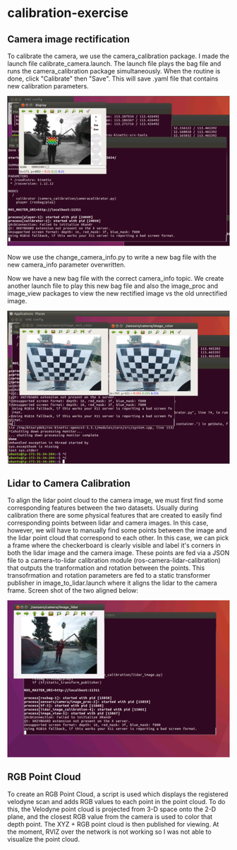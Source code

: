 # calibration-exercise
## Camera image rectification
To calibrate the camera, we use the camera_calibration package. I made the launch file calibrate_camera.launch.
The launch file plays the bag file and runs the camera_calibration package simultaneously. When the routine is done, click "Calibrate" then "Save". This will save .yaml file that contains new calibration parameters.

![Screenshot](https://github.com/aellaboudy/calibration-exercise/blob/master/Screen%20Shot%202018-02-11%20at%201.13.12%20PM.png)

Now we use the change_camera_info.py to write a new bag file with the new camera_info parameter overwritten.

Now we have a new bag file with the correct camera_info topic. We create another launch file to play this new bag file and also the image_proc and image_view packages to view the new rectified image vs the old unrectified image.

![Screenshot](https://github.com/aellaboudy/calibration-exercise/blob/master/Screen%20Shot%202018-02-11%20at%201.35.06%20PM.png)


## Lidar to Camera Calibration
To align the lidar point cloud to the camera image, we must first find some corresponding features between the two datasets. Usually during calibration there are some physical features that are created to easily find corresponding points between lidar and camera images. In this case, however, we will have to manually find some points between the image and the lidar point cloud that correspond to each other. In this case, we can pick a frame where the checkerboard is clearly visible and label it's corners in both the lidar image and the camera image. These points are fed via a JSON file to a camera-to-lidar calibration module (ros-camera-lidar-calibration) that outputs the tranformation and rotation between the points. This transofrmation and rotation parameters are fed to a static transformer publisher in image_to_lidar.launch where it aligns the lidar to the camera frame. Screen shot of the two aligned below:

![Screenshot](https://github.com/aellaboudy/calibration-exercise/blob/master/Screen%20Shot%202018-02-12%20at%2012.34.14%20AM.png)


## RGB Point Cloud
To create an RGB Point Cloud, a script is used which displays the registered velodyne scan and adds RGB values to each point in the point cloud. To do this, the Velodyne point cloud is projected from 3-D space onto the 2-D plane, and the closest RGB value from the camera is used to color that depth point. The XYZ + RGB point cloud is then published for viewing. At the moment, RVIZ over the network is not working so I was not able to visualize the point cloud.
